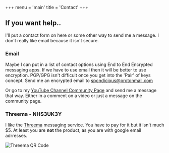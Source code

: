 +++
menu = 'main'
title = 'Contact'
+++

## If you want help..

I'll put a contact form on here or some other way to send me a message. I don't really like email because it isn't secure. 

### Email


Maybe I can put in a list of contact options using End to End Encrypted messaging apps. If we have to use email then it will be better to use encryption. PGP/GPG isn't difficult once you get into the 'Pair' of keys concept. Send me an encrypted email to spondicious@protonmail.com


Or go to my [YouTube Channel Community Page](https://www.youtube.com/@Good-and-Geeky/community) and send me a message that way. Either in a comment on a video or just a message on the community page.

### Threema - NHS3UK3Y

I like the [Threema](https://threema.ch/en/download) messaging service. You have to pay for it but it isn't much $5. At least you are **not** the product, as you are with google email adrresses.

![Threema QR Code](https://goodandgeeky.com/wp-content/uploads/2023/10/threemaLink.jpeg)


